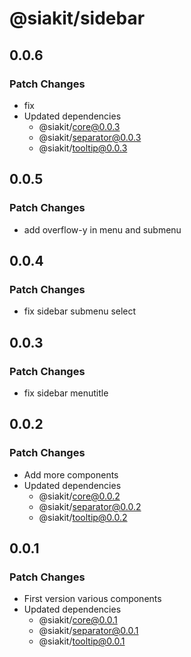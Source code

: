 # @siakit/sidebar

## 0.0.6

### Patch Changes

- fix
- Updated dependencies
  - @siakit/core@0.0.3
  - @siakit/separator@0.0.3
  - @siakit/tooltip@0.0.3

## 0.0.5

### Patch Changes

- add overflow-y in menu and submenu

## 0.0.4

### Patch Changes

- fix sidebar submenu select

## 0.0.3

### Patch Changes

- fix sidebar menutitle

## 0.0.2

### Patch Changes

- Add more components
- Updated dependencies
  - @siakit/core@0.0.2
  - @siakit/separator@0.0.2
  - @siakit/tooltip@0.0.2

## 0.0.1

### Patch Changes

- First version various components
- Updated dependencies
  - @siakit/core@0.0.1
  - @siakit/separator@0.0.1
  - @siakit/tooltip@0.0.1
